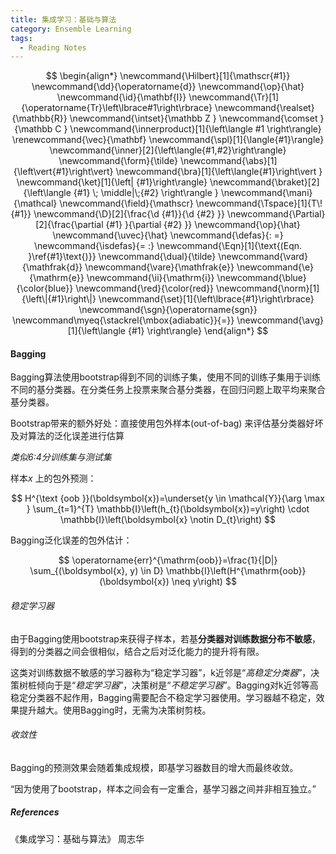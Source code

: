 ```yaml
---
title: 集成学习：基础与算法
category: Ensemble Learning
tags:
  - Reading Notes
---
```


$$
\begin{align*}
\newcommand{\Hilbert}[1]{\mathscr{#1}}
\newcommand{\dd}{\operatorname{d}}
\newcommand{\op}{\hat}
\newcommand{\id}{\mathbf{I}}
\newcommand{\Tr}[1]{\operatorname{Tr}\left\lbrace#1\right\rbrace}
\newcommand{\realset}{\mathbb{R}}
\newcommand{\intset}{\mathbb Z }
\newcommand{\comset }{\mathbb C }
\newcommand{\innerproduct}[1]{\left\langle #1 \right\rangle}
\renewcommand{\vec}{\mathbf}
\newcommand{\spl}[1]{\langle{#1}\rangle}
\newcommand{\inner}[2]{\left\langle{#1,#2}\right\rangle}
\newcommand{\form}{\tilde}
\newcommand{\abs}[1]{\left\vert{#1}\right\vert}
\newcommand{\bra}[1]{\left\langle{#1}\right\vert }
\newcommand{\ket}[1]{\left| {#1}\right\rangle}
\newcommand{\braket}[2]{\left\langle {#1} \; \middle|\;{#2} \right\rangle }
\newcommand{\mani}{\mathcal}
\newcommand{\field}{\mathscr}
\newcommand{\Tspace}[1]{T\! {#1}}
\newcommand{\D}[2]{\frac{\d {#1}}{\d {#2} }}
\newcommand{\Partial}[2]{\frac{\partial {#1} }{\partial {#2} }}
\newcommand{\op}{\hat}
\newcommand{\uvec}{\hat}
\newcommand{\defas}{: =}
\newcommand{\isdefas}{= :}
\newcommand{\Eqn}[1]{\text{(Eqn. }\ref{#1}\text{)}}
\newcommand{\dual}{\tilde}
\newcommand{\vard}{\mathfrak{d}}
\newcommand{\vare}{\mathfrak{e}}
\newcommand{\e}{\mathrm{e}}
\newcommand{\ii}{\mathrm{i}}
\newcommand{\blue}{\color{blue}}
\newcommand{\red}{\color{red}}
\newcommand{\norm}[1]{\left\|{#1}\right\|}
\newcommand{\set}[1]{\left\lbrace{#1}\right\rbrace}
\newcommand{\sgn}{\operatorname{sgn}}
\newcommand\myeq{\stackrel{\mbox{adiabatic}}{=}}
\newcommand{\avg}[1]{\left\langle {#1} \right\rangle}
\end{align*}
$$

#### Bagging

Bagging算法使用bootstrap得到不同的训练子集，使用不同的训练子集用于训练不同的基分类器。在分类任务上投票来聚合基分类器，在回归问题上取平均来聚合基分类器。  

Bootstrap带来的额外好处：直接使用包外样本(out-of-bag) 来评估基分类器好坏及对算法的泛化误差进行估算

*类似6:4分训练集与测试集*

样本$x$ 上的包外预测：


$$
H^{\text {oob }}(\boldsymbol{x})=\underset{y \in \mathcal{Y}}{\arg \max } \sum_{t=1}^{T} \mathbb{I}\left(h_{t}(\boldsymbol{x})=y\right) \cdot \mathbb{I}\left(\boldsymbol{x} \notin D_{t}\right)
$$


Bagging泛化误差的包外估计：


$$
\operatorname{err}^{\mathrm{oob}}=\frac{1}{|D|} \sum_{(\boldsymbol{x}, y) \in D} \mathbb{I}\left(H^{\mathrm{oob}}(\boldsymbol{x}) \neq y\right)
$$

###### 稳定学习器

由于Bagging使用bootstrap来获得子样本，若基**分类器对训练数据分布不敏感**，得到的分类器之间会很相似，结合之后对泛化能力的提升将有限。



这类对训练数据不敏感的学习器称为“稳定学习器”，k近邻是“*高稳定分类器*”，决策树桩倾向于是“*稳定学习器*”，决策树是“*不稳定学习器*”。Bagging对k近邻等高稳定分类器不起作用，Bagging需要配合不稳定学习器使用。学习器越不稳定，效果提升越大。使用Bagging时，无需为决策树剪枝。



###### 收敛性

Bagging的预测效果会随着集成规模，即基学习器数目的增大而最终收敛。         

“因为使用了bootstrap，样本之间会有一定重合，基学习器之间并非相互独立。”    





##### References

《集成学习：基础与算法》 周志华


